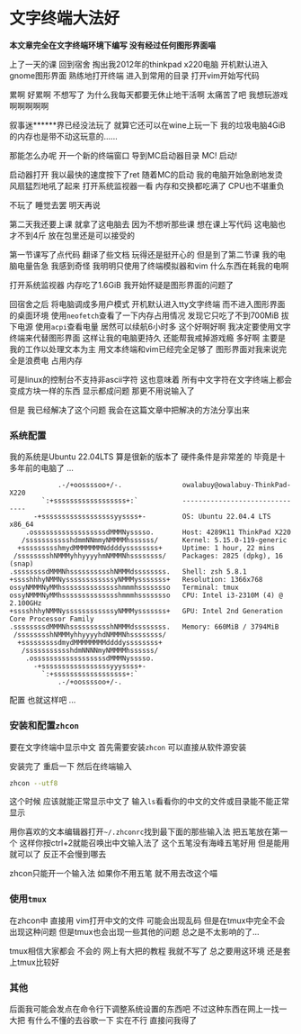 # 文字终端大法好

**本文章完全在文字终端环境下编写 没有经过任何图形界面喵**

上了一天的课 回到宿舍 掏出我2012年的thinkpad x220电脑 开机默认进入gnome图形界面 熟练地打开终端 进入到常用的目录 打开vim开始写代码

累啊 好累啊 不想写了 为什么我每天都要无休止地干活啊 太痛苦了吧 我想玩游戏啊啊啊啊啊

叙事迷\*\*\*\*\*\*界已经没法玩了 就算它还可以在wine上玩一下 我的垃圾电脑4GiB的内存也是带不动这玩意的......

那能怎么办呢 开一个新的终端窗口 导到MC启动器目录 MC! 启动!

启动器打开 我以最快的速度按下了ret 随着MC的启动 我的电脑开始急剧地发烫 风扇猛烈地吼了起来 打开系统监视器一看 内存和交换都吃满了 CPU也不堪重负

不玩了 睡觉去罢 明天再说

第二天我还要上课 就拿了这电脑去 因为不想听那些课 想在课上写代码 这电脑也才不到4斤 放在包里还是可以接受的

第一节课写了点代码 翻译了些文档 玩得还是挺开心的 但是到了第二节课 我的电脑电量告急 我感到奇怪 我明明只使用了终端模拟器和vim 什么东西在耗我的电啊

打开系统监视器 内存吃了1.6GiB 我开始怀疑是图形界面的问题了

回宿舍之后 将电脑调成多用户模式 开机默认进入tty文字终端 而不进入图形界面的桌面环境 使用`neofetch`查看了一下内存占用情况 发现它只吃了不到700MiB 拔下电源 使用`acpi`查看电量 居然可以续航6小时多 这个好啊好啊 我决定要使用文字终端来代替图形界面 这样让我的电脑更持久 还能帮我戒掉游戏瘾 多好啊 主要是我的工作以处理文本为主 用文本终端和vim已经完全足够了 图形界面对我来说完全是浪费电 占用内存

可是linux的控制台不支持非ascii字符 这也意味着 所有中文字符在文字终端上都会变成方块一样的东西 显示都成问题 那更不用说输入了

但是 我已经解决了这个问题 我会在这篇文章中把解决的方法分享出来

### 系统配置

我的系统是Ubuntu 22.04LTS 算是很新的版本了 硬件条件是非常差的 毕竟是十多年前的电脑了 ...
```
            .-/+oossssoo+/-.               owalabuy@owalabuy-ThinkPad-X220
        `:+ssssssssssssssssss+:`           -------------------------------
      -+ssssssssssssssssssyyssss+-         OS: Ubuntu 22.04.4 LTS x86_64
    .ossssssssssssssssssdMMMNysssso.       Host: 4289K11 ThinkPad X220
   /ssssssssssshdmmNNmmyNMMMMhssssss/      Kernel: 5.15.0-119-generic
  +ssssssssshmydMMMMMMMNddddyssssssss+     Uptime: 1 hour, 22 mins
 /sssssssshNMMMyhhyyyyhmNMMMNhssssssss/    Packages: 2825 (dpkg), 16 (snap)
.ssssssssdMMMNhsssssssssshNMMMdssssssss.   Shell: zsh 5.8.1
+sssshhhyNMMNyssssssssssssyNMMMysssssss+   Resolution: 1366x768
ossyNMMMNyMMhsssssssssssssshmmmhssssssso   Terminal: tmux
ossyNMMMNyMMhsssssssssssssshmmmhssssssso   CPU: Intel i3-2310M (4) @ 2.100GHz
+sssshhhyNMMNyssssssssssssyNMMMysssssss+   GPU: Intel 2nd Generation Core Processor Family
.ssssssssdMMMNhsssssssssshNMMMdssssssss.   Memory: 660MiB / 3794MiB
 /sssssssshNMMMyhhyyyyhdNMMMNhssssssss/
  +sssssssssdmydMMMMMMMMddddyssssssss+
   /ssssssssssshdmNNNNmyNMMMMhssssss/
    .ossssssssssssssssssdMMMNysssso.
      -+sssssssssssssssssyyyssss+-
        `:+ssssssssssssssssss+:`
            .-/+oossssoo+/-.
```
配置 也就这样吧 ...

### 安装和配置`zhcon`

要在文字终端中显示中文 首先需要安装`zhcon` 可以直接从软件源安装

安装完了 重启一下 然后在终端输入

```sh
zhcon --utf8
```
这个时候 应该就能正常显示中文了 输入`ls`看看你的中文的文件或目录能不能正常显示

用你喜欢的文本编辑器打开`~/.zhconrc`找到最下面的那些输入法 把五笔放在第一个 这样你按ctrl+2就能召唤出中文输入法了 这个五笔没有海峰五笔好用 但是能用就可以了 反正不会慢到哪去

zhcon只能开一个输入法 如果你不用五笔 就不用去改这个喵

### 使用`tmux`

在zhcon中 直接用 vim打开中文的文件 可能会出现乱码 但是在tmux中完全不会出现这种问题 但是tmux也会出现一些其他的问题 总之是不太影响的了...

tmux相信大家都会 不会的 网上有大把的教程 我就不写了 总之要用这环境 还是套上tmux比较好

### 其他

后面我可能会发点在命令行下调整系统设置的东西吧 不过这种东西在网上一找一大把 有什么不懂的去谷歌一下 实在不行 直接问我得了

